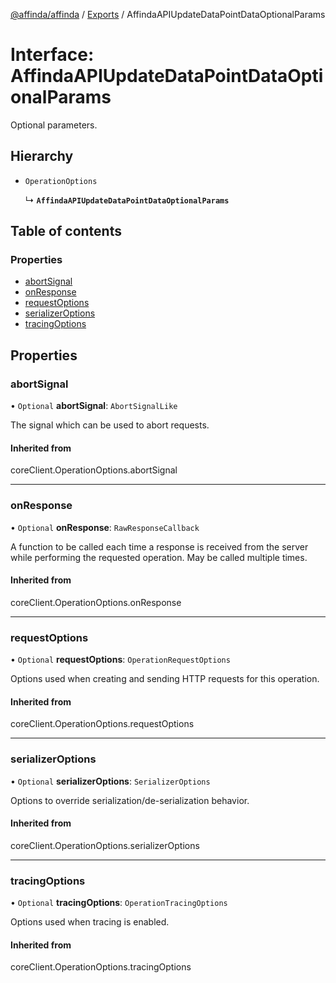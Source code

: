 [@affinda/affinda](../README.md) / [Exports](../modules.md) / AffindaAPIUpdateDataPointDataOptionalParams

# Interface: AffindaAPIUpdateDataPointDataOptionalParams

Optional parameters.

## Hierarchy

- `OperationOptions`

  ↳ **`AffindaAPIUpdateDataPointDataOptionalParams`**

## Table of contents

### Properties

- [abortSignal](AffindaAPIUpdateDataPointDataOptionalParams.md#abortsignal)
- [onResponse](AffindaAPIUpdateDataPointDataOptionalParams.md#onresponse)
- [requestOptions](AffindaAPIUpdateDataPointDataOptionalParams.md#requestoptions)
- [serializerOptions](AffindaAPIUpdateDataPointDataOptionalParams.md#serializeroptions)
- [tracingOptions](AffindaAPIUpdateDataPointDataOptionalParams.md#tracingoptions)

## Properties

### abortSignal

• `Optional` **abortSignal**: `AbortSignalLike`

The signal which can be used to abort requests.

#### Inherited from

coreClient.OperationOptions.abortSignal

___

### onResponse

• `Optional` **onResponse**: `RawResponseCallback`

A function to be called each time a response is received from the server
while performing the requested operation.
May be called multiple times.

#### Inherited from

coreClient.OperationOptions.onResponse

___

### requestOptions

• `Optional` **requestOptions**: `OperationRequestOptions`

Options used when creating and sending HTTP requests for this operation.

#### Inherited from

coreClient.OperationOptions.requestOptions

___

### serializerOptions

• `Optional` **serializerOptions**: `SerializerOptions`

Options to override serialization/de-serialization behavior.

#### Inherited from

coreClient.OperationOptions.serializerOptions

___

### tracingOptions

• `Optional` **tracingOptions**: `OperationTracingOptions`

Options used when tracing is enabled.

#### Inherited from

coreClient.OperationOptions.tracingOptions
